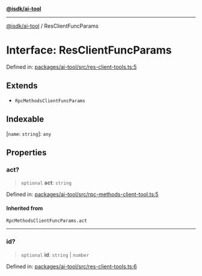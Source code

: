 [**@isdk/ai-tool**](../README.md)

***

[@isdk/ai-tool](../globals.md) / ResClientFuncParams

# Interface: ResClientFuncParams

Defined in: [packages/ai-tool/src/res-client-tools.ts:5](https://github.com/isdk/ai-tool.js/blob/7135b3a67072644f21685b76900b7f351401749e/src/res-client-tools.ts#L5)

## Extends

- `RpcMethodsClientFuncParams`

## Indexable

\[`name`: `string`\]: `any`

## Properties

### act?

> `optional` **act**: `string`

Defined in: [packages/ai-tool/src/rpc-methods-client-tool.ts:5](https://github.com/isdk/ai-tool.js/blob/7135b3a67072644f21685b76900b7f351401749e/src/rpc-methods-client-tool.ts#L5)

#### Inherited from

`RpcMethodsClientFuncParams.act`

***

### id?

> `optional` **id**: `string` \| `number`

Defined in: [packages/ai-tool/src/res-client-tools.ts:6](https://github.com/isdk/ai-tool.js/blob/7135b3a67072644f21685b76900b7f351401749e/src/res-client-tools.ts#L6)
